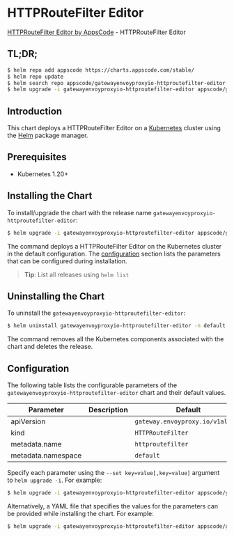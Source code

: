 # HTTPRouteFilter Editor

[HTTPRouteFilter Editor by AppsCode](https://appscode.com) - HTTPRouteFilter Editor

## TL;DR;

```bash
$ helm repo add appscode https://charts.appscode.com/stable/
$ helm repo update
$ helm search repo appscode/gatewayenvoyproxyio-httproutefilter-editor --version=v0.23.0
$ helm upgrade -i gatewayenvoyproxyio-httproutefilter-editor appscode/gatewayenvoyproxyio-httproutefilter-editor -n default --create-namespace --version=v0.23.0
```

## Introduction

This chart deploys a HTTPRouteFilter Editor on a [Kubernetes](http://kubernetes.io) cluster using the [Helm](https://helm.sh) package manager.

## Prerequisites

- Kubernetes 1.20+

## Installing the Chart

To install/upgrade the chart with the release name `gatewayenvoyproxyio-httproutefilter-editor`:

```bash
$ helm upgrade -i gatewayenvoyproxyio-httproutefilter-editor appscode/gatewayenvoyproxyio-httproutefilter-editor -n default --create-namespace --version=v0.23.0
```

The command deploys a HTTPRouteFilter Editor on the Kubernetes cluster in the default configuration. The [configuration](#configuration) section lists the parameters that can be configured during installation.

> **Tip**: List all releases using `helm list`

## Uninstalling the Chart

To uninstall the `gatewayenvoyproxyio-httproutefilter-editor`:

```bash
$ helm uninstall gatewayenvoyproxyio-httproutefilter-editor -n default
```

The command removes all the Kubernetes components associated with the chart and deletes the release.

## Configuration

The following table lists the configurable parameters of the `gatewayenvoyproxyio-httproutefilter-editor` chart and their default values.

|     Parameter      | Description |                   Default                   |
|--------------------|-------------|---------------------------------------------|
| apiVersion         |             | <code>gateway.envoyproxy.io/v1alpha1</code> |
| kind               |             | <code>HTTPRouteFilter</code>                |
| metadata.name      |             | <code>httproutefilter</code>                |
| metadata.namespace |             | <code>default</code>                        |


Specify each parameter using the `--set key=value[,key=value]` argument to `helm upgrade -i`. For example:

```bash
$ helm upgrade -i gatewayenvoyproxyio-httproutefilter-editor appscode/gatewayenvoyproxyio-httproutefilter-editor -n default --create-namespace --version=v0.23.0 --set apiVersion=gateway.envoyproxy.io/v1alpha1
```

Alternatively, a YAML file that specifies the values for the parameters can be provided while
installing the chart. For example:

```bash
$ helm upgrade -i gatewayenvoyproxyio-httproutefilter-editor appscode/gatewayenvoyproxyio-httproutefilter-editor -n default --create-namespace --version=v0.23.0 --values values.yaml
```
